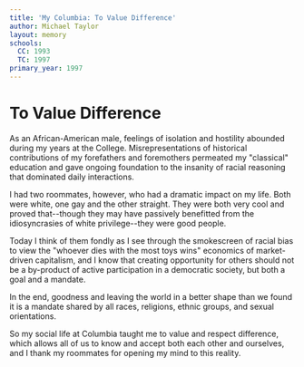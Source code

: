 ```yaml
---
title: 'My Columbia: To Value Difference'
author: Michael Taylor
layout: memory
schools:
  CC: 1993
  TC: 1997
primary_year: 1997
---
```

# To Value Difference

As an African-American male, feelings of isolation and hostility abounded during my years at the College. Misrepresentations of historical contributions of my forefathers and foremothers permeated my "classical" education and gave ongoing foundation to the insanity of racial reasoning that dominated daily interactions.

I had two roommates, however, who had a dramatic impact on my life. Both were white, one gay and the other straight. They were both very cool and proved that--though they may have passively benefitted from the idiosyncrasies of white privilege--they were good people.

Today I think of them fondly as I see through the smokescreen of racial bias to view the "whoever dies with the most toys wins" economics of market-driven capitalism, and I know that creating opportunity for others should not be a by-product of active participation in a democratic society, but both a goal and a mandate.

In the end, goodness and leaving the world in a better shape than we found it is a mandate shared by all races, religions, ethnic groups, and sexual orientations.

So my social life at Columbia taught me to value and respect difference, which allows all of us to know and accept both each other and ourselves, and I thank my roommates for opening my mind to this reality.
